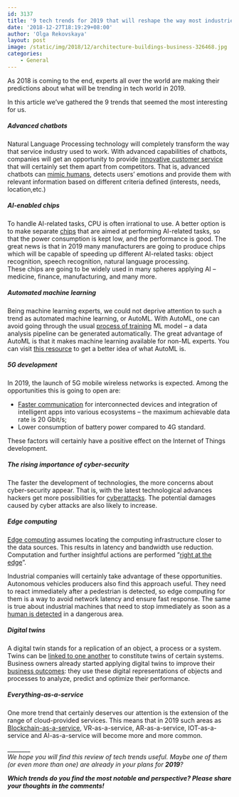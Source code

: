 ```yaml
---
id: 3137
title: '9 tech trends for 2019 that will reshape the way most industries work'
date: '2018-12-27T18:19:29+08:00'
author: 'Olga Rekovskaya'
layout: post
image: /static/img/2018/12/architecture-buildings-business-326468.jpg
categories:
    - General
---
```


As 2018 is coming to the end, experts all over the world are making their predictions about what will be trending in tech world in 2019.

In this article we’ve gathered the 9 trends that seemed the most interesting for us.

##### Advanced chatbots

Natural Language Processing technology will completely transform the way that service industry used to work. With advanced capabilities of chatbots, companies will get an opportunity to provide [innovative customer service](https://www.forbes.com/sites/gilpress/2018/12/09/120-ai-predictions-for-2019/#244017c5688c) that will certainly set them apart from competitors. That is, advanced chatbots can [mimic humans](https://www.prnewswire.com/news-releases/ieee-computer-society-predicts-the-future-of-tech-top-10-technology-trends-for-2019-300767876.html), detects users’ emotions and provide them with relevant information based on different criteria defined (interests, needs, location,etc.)

##### AI-enabled chips

To handle AI-related tasks, CPU is often irrational to use. A better option is to make separate [chips](https://www.forbes.com/sites/janakirammsv/2018/12/09/5-artificial-intelligence-trends-to-watch-out-for-in-2019/#2e6524c75618) that are aimed at performing AI-related tasks, so that the power consumption is kept low, and the performance is good. The great news is that in 2019 many manufacturers are going to produce chips which will be capable of speeding up different AI-related tasks: object recognition, speech recognition, natural language processing.  
These chips are going to be widely used in many spheres applying AI – medicine, finance, manufacturing, and many more.

##### Automated machine learning

Being machine learning experts, we could not deprive attention to such a trend as automated machine learning, or AutoML. With AutoML, one can avoid going through the usual [process of training](https://www.forbes.com/sites/janakirammsv/2018/12/09/5-artificial-intelligence-trends-to-watch-out-for-in-2019/#208ffdd35618) ML model – a data analysis pipeline can be generated automatically. The great advantage of AutoML is that it makes machine learning available for non-ML experts. You can visit [this resource](https://automl.info/) to get a better idea of what AutoML is.

##### 5G development

In 2019, the launch of 5G mobile wireless networks is expected. Among the opportunities this is going to open are:

- [Faster communication](https://www.forbes.com/sites/steveandriole/2018/10/22/gartners-10-technology-trends-for-2019-the-good-the-obvious-and-the-missing/#5b07ea175999) for interconnected devices and integration of intelligent apps into various ecosystems – the maximum achievable data rate is 20 Gbit/s;
- Lower consumption of battery power compared to 4G standard.

These factors will certainly have a positive effect on the Internet of Things development.

##### The rising importance of cyber-security

The faster the development of technologies, the more concerns about cyber-security appear. That is, with the latest technological advances hackers get more possibilities for [cyberattacks](https://www.forbes.com/sites/gilpress/2018/12/09/120-ai-predictions-for-2019/#312fc0c9688c). The potential damages caused by cyber attacks are also likely to increase.

##### Edge computing

[Edge computing](https://www.apc.com/us/en/solutions/business-solutions/edge-computing/what-is-edge-computing.jspм) assumes locating the computing infrastructure closer to the data sources. This results in latency and bandwidth use reduction. Computation and further insightful actions are performed ”[right at the edge](https://www.ge.com/digital/blog/what-edge-computing)”.

Industrial companies will certainly take advantage of these opportunities. Autonomous vehicles producers also find this approach useful. They need to react immediately after a pedestrian is detected, so edge computing for them is a way to avoid network latency and ensure fast response. The same is true about industrial machines that need to stop immediately as soon as a [human is detected](https://blog.bosch-si.com/bosch-iot-suite/why-edge-computing-for-iot/) in a dangerous area.

##### Digital twins

A digital twin stands for a replication of an object, a process or a system. Twins can be [linked to one another](https://www.gartner.com/smarterwithgartner/gartner-top-10-strategic-technology-trends-for-2019/) to constitute twins of certain systems. Business owners already started applying digital twins to improve their [business outcomes](https://www.prnewswire.com/news-releases/ieee-computer-society-predicts-the-future-of-tech-top-10-technology-trends-for-2019-300767876.html): they use these digital representations of objects and processes to analyze, predict and optimize their performance.

##### Everything-as-a-service

One more trend that certainly deserves our attention is the extension of the range of cloud-provided services. This means that in 2019 such areas as [Blockchain-as-a-service](https://www.forbes.com/sites/steveandriole/2018/10/22/gartners-10-technology-trends-for-2019-the-good-the-obvious-and-the-missing/#587006975999), VR-as-a-service, AR-as-a-service, IOT-as-a-service and AI-as-a-service will become more and more common.

\_\_\_\_\_\_\_\_  
*We hope you will find this review of tech trends useful. Maybe one of them (or even more than one) are already in your plans for **2019**?*

***Which trends do you find the most notable and perspective? Please share your thoughts in the comments!***